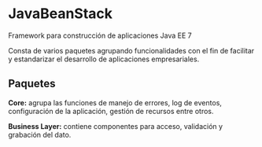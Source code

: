 # JavaBeanStack
Framework para construcción de aplicaciones Java EE 7

Consta de varios paquetes agrupando funcionalidades con el fin de facilitar y estandarizar el desarrollo de aplicaciones empresariales. 

## Paquetes ##

**Core:** agrupa las funciones de manejo de errores, log de eventos, configuración de la aplicación, gestión de recursos entre otros.

**Business Layer:** contiene componentes para acceso, validación y grabación del dato.






